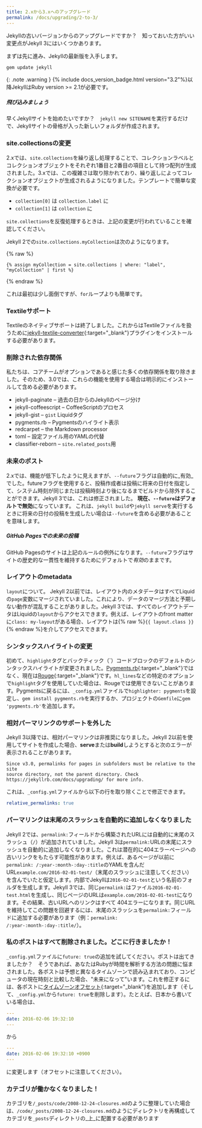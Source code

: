 ```yaml
---
title: 2.xから3.xへのアップグレード
permalink: /docs/upgrading/2-to-3/
---
```

<!-- ---
title: Upgrading from 2.x to 3.x
permalink: /docs/upgrading/2-to-3/
--- -->

Jekyllの古いバージョンからのアップグレードですか？　知っておいた方がいい変更点がJekyll 3にはいくつかあります。

<!-- Upgrading from an older version of Jekyll? A few things have changed in Jekyll 3
that you'll want to know about. -->

まずは先に進み、Jekyllの最新版を入手します。

<!-- Before we dive in, go ahead and fetch the latest version of Jekyll: -->

```sh
gem update jekyll
```

{: .note .warning }
{% include docs_version_badge.html version="3.2"%}以降JekyllはRuby version >= 2.1が必要です。

<!-- {: .note .warning}
Since version {% include docs_version_badge.html version="3.2"%}, Jekyll requires Ruby version >= 2.1. -->

<div class="note feature">
  <h5>飛び込みましょう</h5>
  <!-- <h5>Diving in</h5> -->
  <p>早くJekyllサイトを始めたいですか？　<code>jekyll new SITENAME</code>を実行するだけで、Jekyllサイトの骨格が入った新しいフォルダが作成されます。</p>
   <!-- <p>Want to get a new Jekyll site up and running quickly? Simply
    run <code>jekyll new SITENAME</code> to create a new folder with a bare bones
    Jekyll site.</p> -->
</div>

### site.collectionsの変更
<!-- ### site.collections has changed -->

2.xでは、`site.collections`を繰り返し処理することで、コレクションラベルとコレクションオブジェクトをそれぞれ1番目と2番目の項目として持つ配列が生成されました。3.xでは、この複雑さは取り除かれており、繰り返しによってコレクションオブジェクトが生成されるようになりました。テンプレートで簡単な変換が必要です。

<!-- In 2.x, your iterations over `site.collections` yielded an array with the collection
label and the collection object as the first and second items, respectively. In 3.x,
this complication has been removed and iterations now yield simply the collection object.
A simple conversion must be made in your templates: -->

- `collection[0]` は `collection.label` に
- `collection[1]` は `collection` に

<!-- - `collection[0]` becomes `collection.label`
- `collection[1]` becomes `collection` -->

`site.collections`を反復処理するときは、上記の変更が行われていることを確認してください。

<!-- When iterating over `site.collections`, ensure the above conversions are made. -->

Jekyll 2での`site.collections.myCollection`は次のようになります。

<!-- For `site.collections.myCollection` in Jekyll 2, you now do: -->

{% raw %}
```liquid
{% assign myCollection = site.collections | where: "label", "myCollection" | first %}
```
{% endraw %}

これは最初は少し面倒ですが、`for`ループよりも簡単です。

<!-- This is a bit cumbersome at first, but is easier than a big `for` loop. -->

### Textileサポート
<!-- ### Textile support -->

Textileのネイティブサポートは終了しました。これからはTextileファイルを扱うために[jekyll-textile-converter](https://github.com/jekyll/jekyll-textile-converter){:target="_blank"}プラグインをインストールする必要があります。

<!-- We dropped native support for Textile, from now on you have to install our  [jekyll-textile-converter](https://github.com/jekyll/jekyll-textile-converter) plugin to work with Textile files. -->

### 削除された依存関係
<!-- ### Dropped dependencies -->

私たちは、コアチームがオプションであると感じた多くの依存関係を取り除きました。そのため、3.0では、これらの機能を使用する場合は明示的にインストールして含める必要があります。

<!-- We dropped a number of dependencies the Core Team felt were optional. As such, in 3.0, they must be explicitly installed and included if you use any of the features. They are: -->

- jekyll-paginate – 過去の日からのJekyllのページ分け
- jekyll-coffeescript – CoffeeScriptのプロセス
- jekyll-gist – `gist` Liquidタグ
- pygments.rb – Pygmentsのハイライト表示
- redcarpet – the Markdown processor
- toml – 設定ファイル用のYAMLの代替
- classifier-reborn – `site.related_posts`用

<!-- - jekyll-paginate – Jekyll's pagination solution from days past
- jekyll-coffeescript – processing of CoffeeScript
- jekyll-gist – the `gist` Liquid tag
- pygments.rb – the Pygments highlighter
- redcarpet – the Markdown processor
- toml – an alternative to YAML for configuration files
- classifier-reborn – for `site.related_posts` -->

### 未来のポスト
<!-- ### Future posts -->

2.xでは、機能が低下したように見えますが、`--future`フラグは自動的に_有効_でした。futureフラグを使用すると、投稿作成者は投稿に将来の日付を指定して、システム時刻が同じまたは投稿時刻より後になるまでビルドから除外することができます。Jekyll 3では、これは修正されました。 **現在、`--future`はデフォルトで無効**になっています。 これは、`jekyll build`や`jekyll serve`を実行するときに将来の日付の投稿を生成したい場合は`--future`を含める必要があることを意味します。

<!-- A seeming feature regression in 2.x, the `--future` flag was automatically _enabled_.
The future flag allows post authors to give the post a date in the future and to have
it excluded from the build until the system time is equal or after the post time.
In Jekyll 3, this has been corrected. **Now, `--future` is disabled by default.**
This means you will need to include `--future` if you want your future-dated posts to
generate when running `jekyll build` or `jekyll serve`. -->

<div class="note info">
  <h5>GitHub Pagesでの未来の投稿</h5>
  <!-- <h5>Future Posts on GitHub Pages</h5> -->
  <p>
    GitHub Pagesのサイトは上記のルールの例外になります。<code>--future</code>フラグはサイトの歴史的な一貫性を維持するためにデフォルトで<em>有効</em>のままです。
  </p>
  <!-- <p>
    An exception to the above rule are GitHub Pages sites, where the <code>--future</code> flag remains <em>enabled</em>
    by default to maintain historical consistency for those sites.
  </p> -->
</div>

### レイアウトのmetadata
<!-- ### Layout metadata -->

`layout`について。 Jekyll 2以前では、レイアウト内のメタデータはすべてLiquidの`page`変数にマージされていました。これにより、データのマージ方法と予期しない動作が混乱することがありました。Jekyll 3では、すべてのレイアウトデータはLiquidの`layout`からアクセスできます。例えば、レイアウトのfront matterに`class: my-layout`がある場合、レイアウトは{% raw %}`{{ layout.class }}`{% endraw %}を介してアクセスできます。

<!-- Introducing: `layout`. In Jekyll 2 and below, any metadata in the layout was merged onto
the `page` variable in Liquid. This caused a lot of confusion in the way the data was
merged and some unexpected behaviour. In Jekyll 3, all layout data is accessible via `layout`
in Liquid. For example, if your layout has `class: my-layout` in its front matter,
then the layout can access that via {% raw %}`{{ layout.class }}`{% endraw %}. -->

### シンタックスハイライトの変更
<!-- ### Syntax highlighter changed -->

初めて、`highlight`タグとバックティック（\`）コードブロックのデフォルトのシンタックスハイライトが変更されました。[Pygments.rb](https://github.com/tmm1/pygments.rb){:target="_blank"}ではなく、現在は[Rouge](http://rouge.jneen.net/){:target="_blank"}です。`hl_lines`などの特定のオプションで`highlight`タグを使用していた場合は、Rougeでは使用できないことがあります。Pygmentsに戻るには、`_config.yml`ファイルで`highlighter: pygments`を設定し、`gem install pygments.rb`を実行するか、プロジェクトの`Gemfile`に`gem 'pygments.rb'`を追加します。

<!-- For the first time, the default syntax highlighter has changed for the
`highlight` tag and for backtick code blocks. Instead of [Pygments.rb](https://github.com/tmm1/pygments.rb),
it's now [Rouge](http://rouge.jneen.net/). If you were using the `highlight` tag with certain
options, such as `hl_lines`, they may not be available when using Rouge. To
go back to using Pygments, set `highlighter: pygments` in your
`_config.yml` file and run `gem install pygments.rb` or add
`gem 'pygments.rb'` to your project's `Gemfile`. -->

### 相対パーマリンクのサポートを外した
<!-- ### Relative Permalink support removed -->

Jekyll 3以降では、相対パーマリンクは非推奨になりました。Jekyll 2以前を使用してサイトを作成した場合、**serve**または**build**しようとすると次のエラーが表示されることがあります。

<!-- In Jekyll 3 and above, relative permalinks have been deprecated. If you
created your site using Jekyll 2 and below, you may receive the following
error when trying to **serve** or **build**: -->

```
Since v3.0, permalinks for pages in subfolders must be relative to the site
source directory, not the parent directory. Check
https://jekyllrb.com/docs/upgrading/ for more info.
```

これは、`_config.yml`ファイルから以下の行を取り除くことで修正できます。

<!-- This can be fixed by removing the following line from your `_config.yml` file: -->

```yaml
relative_permalinks: true
```

### パーマリンクは末尾のスラッシュを自動的に追加しなくなりました
<!-- ### Permalinks no longer automatically add a trailing slash -->

Jekyll 2では、`permalink:`フィールドから構築されたURLには自動的に末尾のスラッシュ（`/`）が追加されていました。Jekyll 3は`permalink:`URLの末尾にスラッシュを自動的に追加しなくなりました。これは潜在的に404エラーページへの古いリンクをもたらす可能性があります。例えば、あるページが以前に`permalink: /:year-:month-:day-:title`のYAMLを含んだURL`example.com/2016-02-01-test/`（末尾のスラッシュに注意してください）を含んでいたと仮定します。内部でJekyllは`2016-02-01-test`という名前のフォルダを生成します。Jekyll 3では、同じ`permalink:`はファイル`2016-02-01-test.html`を生成し、同じページのURLは`example.com/2016-02-01-test`になります。その結果、古いURLへのリンクはすべて 404エラーになります。同じURLを維持してこの問題を回避するには、末尾のスラッシュを`permalink:`フィールドに追加する必要があります（例：`permalink: /:year-:month-:day-:title/`）。


<!-- In Jekyll 2, any URL constructed from the `permalink:` field had a trailing slash (`/`) added to it automatically. Jekyll 3 no longer adds a trailing slash automatically to `permalink:` URLs. This can potentially result in old links to pages returning a 404 error. For example, suppose a page previously contained the YAML `permalink: /:year-:month-:day-:title` that resulted in the URL `example.com/2016-02-01-test/` (notice the trailing slash), Jekyll internally generates a folder named `2016-02-01-test`. In Jekyll 3, the same `permalink:` generate the file `2016-02-01-test.html` and the URL for the same page will be `example.com/2016-02-01-test`, and consequently any links to the old URL will result in a 404 error. In order to maintain the same URLs and avoid this problem, a trailing slash should be added to the `permalink:` field, for example `permalink: /:year-:month-:day-:title/`. -->

### 私のポストはすべて削除されました。どこに行きましたか！
<!-- ### All my posts are gone! Where'd they go! -->

`_config.yml`ファイルに`future: true`の追加を試してください。ポストは出てきましたか？　そうであれば、あなたはRubyが時間を解析する方法の問題に悩まされました。各ポストは予想と異なるタイムゾーンで読み込まれており、コンピュータの現在時刻と比較した場合、"未来になって"います。これを修正するには、各ポストに[タイムゾーンオフセット](https://en.wikipedia.org/wiki/List_of_UTC_time_offsets){:target="_blank"}を追加します（そして、`_config.yml`から`future: true`を削除します）。たとえば、日本から書いている場合は、

<!-- Try adding `future: true` to your `_config.yml` file. Are they showing up now? If they are, then you were ensnared by an issue with the way Ruby parses times. Each of your posts is being read in a different timezone than you might expect and, when compared to the computer's current time, is "in the future." The fix for this is to add [a timezone offset](https://en.wikipedia.org/wiki/List_of_UTC_time_offsets) to each post (and make sure you remove `future: true` from your `_config.yml` file). If you're writing from California, for example, you would change this: -->

```yaml
---
date: 2016-02-06 19:32:10
---
```

から

<!-- to this (note the offset): -->

```yaml
---
date: 2016-02-06 19:32:10 +0900
---
```
<!-- ```yaml
---
date: 2016-02-06 19:32:10 -0800
---
``` -->

に変更します（オフセットに注意してください）。

### カテゴリが働かなくなりました！
<!-- ### My categories have stopped working! -->

カテゴリを`/_posts/code/2008-12-24-closures.md`のように整理していた場合は、`/code/_posts/2008-12-24-closures.md`のようにディレクトリを再構成してカテゴリを`_posts`ディレクトリの_上_に配置する必要があります

<!-- If you organized your categories as `/_posts/code/2008-12-24-closures.md`, you will need to restructure your directories to put the categories _above_ the `_posts` directories, as follows: `/code/_posts/2008-12-24-closures.md`. -->

<!-- _Did we miss something? Please click "Improve this page" above and add a section. Thanks!_ -->
